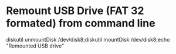 # Remount USB Drive (FAT 32 formated) from command line


diskutil unmountDisk /dev/disk8;diskutil mountDisk /dev/disk8;echo "Remounted USB drive"
